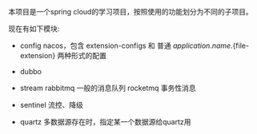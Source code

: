 本项目是一个spring cloud的学习项目，按照使用的功能划分为不同的子项目。

现在有如下模块:

   - config nacos，包含 extension-configs 和 普通 ${application.name}.${file-extension} 两种形式的配置
   - dubbo 
   - stream 
        rabbitmq 一般的消息队列
        rocketmq 事务性消息
    
   - sentinel 流控、降级
   - quartz 多数据源存在时，指定某一个数据源给quartz用